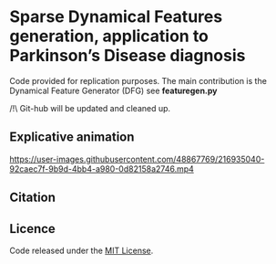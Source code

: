 # Sparse Dynamical Features generation, application to Parkinson’s Disease diagnosis
Code provided for replication purposes. The main contribution is the Dynamical Feature Generator (DFG) see **featuregen.py**

/!\ Git-hub will be updated and cleaned up.

## Explicative animation
https://user-images.githubusercontent.com/48867769/216935040-92caec7f-9b9d-4bb4-a980-0d82158a2746.mp4

## Citation

## Licence 
Code released under the [MIT License](https://github.com/HoussemMEG/PhD_EEG/blob/main/LICENSE).
